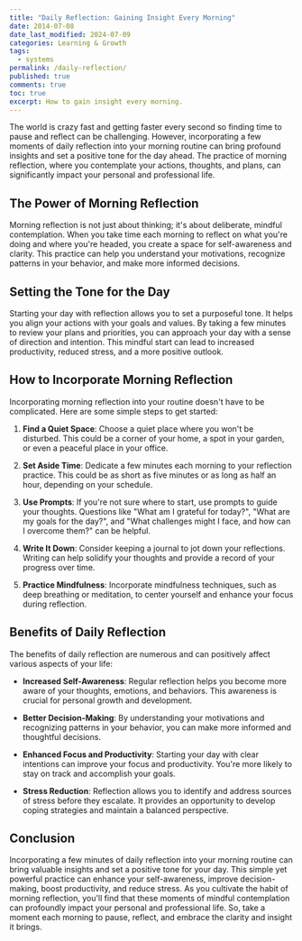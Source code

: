```yaml
---
title: "Daily Reflection: Gaining Insight Every Morning"
date: 2014-07-08
date_last_modified: 2024-07-09
categories: Learning & Growth
tags:
  - systems
permalink: /daily-reflection/
published: true
comments: true
toc: true
excerpt: How to gain insight every morning.
---
```

The world is crazy fast and getting faster every second so finding time to pause and reflect can be challenging. However, incorporating a few moments of daily reflection into your morning routine can bring profound insights and set a positive tone for the day ahead. The practice of morning reflection, where you contemplate your actions, thoughts, and plans, can significantly impact your personal and professional life.

## The Power of Morning Reflection
Morning reflection is not just about thinking; it's about deliberate, mindful contemplation. When you take time each morning to reflect on what you're doing and where you're headed, you create a space for self-awareness and clarity. This practice can help you understand your motivations, recognize patterns in your behavior, and make more informed decisions.

## Setting the Tone for the Day
Starting your day with reflection allows you to set a purposeful tone. It helps you align your actions with your goals and values. By taking a few minutes to review your plans and priorities, you can approach your day with a sense of direction and intention. This mindful start can lead to increased productivity, reduced stress, and a more positive outlook.

## How to Incorporate Morning Reflection
Incorporating morning reflection into your routine doesn't have to be complicated. Here are some simple steps to get started:

1. **Find a Quiet Space**: Choose a quiet place where you won't be disturbed. This could be a corner of your home, a spot in your garden, or even a peaceful place in your office.

2. **Set Aside Time**: Dedicate a few minutes each morning to your reflection practice. This could be as short as five minutes or as long as half an hour, depending on your schedule.

3. **Use Prompts**: If you're not sure where to start, use prompts to guide your thoughts. Questions like "What am I grateful for today?", "What are my goals for the day?", and "What challenges might I face, and how can I overcome them?" can be helpful.

4. **Write It Down**: Consider keeping a journal to jot down your reflections. Writing can help solidify your thoughts and provide a record of your progress over time.

5. **Practice Mindfulness**: Incorporate mindfulness techniques, such as deep breathing or meditation, to center yourself and enhance your focus during reflection.

## Benefits of Daily Reflection
The benefits of daily reflection are numerous and can positively affect various aspects of your life:

- **Increased Self-Awareness**: Regular reflection helps you become more aware of your thoughts, emotions, and behaviors. This awareness is crucial for personal growth and development.

- **Better Decision-Making**: By understanding your motivations and recognizing patterns in your behavior, you can make more informed and thoughtful decisions.

- **Enhanced Focus and Productivity**: Starting your day with clear intentions can improve your focus and productivity. You're more likely to stay on track and accomplish your goals.

- **Stress Reduction**: Reflection allows you to identify and address sources of stress before they escalate. It provides an opportunity to develop coping strategies and maintain a balanced perspective.

## Conclusion
Incorporating a few minutes of daily reflection into your morning routine can bring valuable insights and set a positive tone for your day. This simple yet powerful practice can enhance your self-awareness, improve decision-making, boost productivity, and reduce stress. As you cultivate the habit of morning reflection, you'll find that these moments of mindful contemplation can profoundly impact your personal and professional life. So, take a moment each morning to pause, reflect, and embrace the clarity and insight it brings.